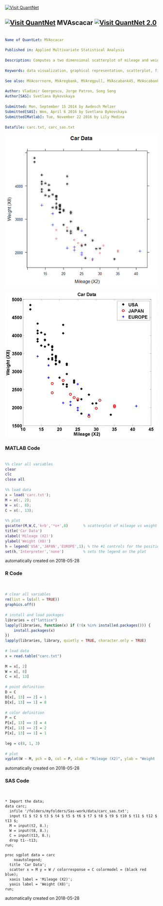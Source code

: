 [<img src="https://github.com/QuantLet/Styleguide-and-FAQ/blob/master/pictures/banner.png" width="888" alt="Visit QuantNet">](http://quantlet.de/)

## [<img src="https://github.com/QuantLet/Styleguide-and-FAQ/blob/master/pictures/qloqo.png" alt="Visit QuantNet">](http://quantlet.de/) **MVAscacar** [<img src="https://github.com/QuantLet/Styleguide-and-FAQ/blob/master/pictures/QN2.png" width="60" alt="Visit QuantNet 2.0">](http://quantlet.de/)

```yaml

Name of QuantLet: MVAscacar

Published in: Applied Multivariate Statistical Analysis

Description: Computes a two dimensional scatterplot of mileage and weight from the car data set.

Keywords: data visualization, graphical representation, scatterplot, financial, plot, sas

See also: MVAcorrnorm, MVAregbank, MVAregpull, MVAscabank45, MVAscabank56, MVAscabank456, MVAscapull1, MVAscapull2, MVAdraftbank4, MVAdrafthousing, MVAdrafthousingt

Author: Vladimir Georgescu, Jorge Patron, Song Song
Author[SAS]: Svetlana Bykovskaya

Submitted: Mon, September 15 2014 by Awdesch Melzer
Submitted[SAS]: Wen, April 6 2016 by Svetlana Bykovskaya
Submitted[Matlab]: Tue, November 22 2016 by Lily Medina

Datafile: carc.txt, carc_sas.txt

```

![Picture1](MVAscacar_1.png)

![Picture2](MVAscacar_1matlab.png)

### MATLAB Code
```matlab

%% clear all variables
clear
clc
close all

%% load data
x = load('carc.txt');
M = x(:, 2);
W = x(:, 8);
C = x(:, 13);

%% plot
gscatter(M,W,C,'krb','*o+',8)       % scatterplot of mileage vs weight grouping by country
title('Car Data')
xlabel('Mileage (X2)')
ylabel('Weight (X8)')
h = legend('USA','JAPAN','EUROPE',1); % the #1 controls for the position of the legend
set(h,'Interpreter','none')         % sets the legend on the plot
```

automatically created on 2018-05-28

### R Code
```r


# clear all variables
rm(list = ls(all = TRUE))
graphics.off()

# install and load packages
libraries = c("lattice")
lapply(libraries, function(x) if (!(x %in% installed.packages())) {
    install.packages(x)
})
lapply(libraries, library, quietly = TRUE, character.only = TRUE)

# load data
x = read.table("carc.txt")

M = x[, 2]
W = x[, 8]
C = x[, 13]

# point definition
D = C
D[x[, 13] == 2] = 1
D[x[, 13] == 1] = 8

# color definition
P = C
P[x[, 13] == 3] = 4
P[x[, 13] == 2] = 2
P[x[, 13] == 1] = 1

leg = c(8, 1, 3)

# plot
xyplot(W ~ M, pch = D, col = P, xlab = "Mileage (X2)", ylab = "Weight (X8)", main = "Car Data")

```

automatically created on 2018-05-28

### SAS Code
```sas


* Import the data;
data carc;
  infile '/folders/myfolders/Sas-work/data/carc_sas.txt';
  input t1 $ t2 $ t3 $ t4 $ t5 $ t6 $ t7 $ t8 $ t9 $ t10 $ t11 $ t12 $ t13 $;
  M = input(t2, 8.);
  W = input(t8, 8.);
  C = input(t13, 8.);
  drop t1--t13;
run;

proc sgplot data = carc
    noautolegend;
  title 'Car Data';
  scatter x = M y = W / colorresponse = C colormodel = (black red blue);
  xaxis label = 'Mileage (X2)';
  yaxis label = 'Weight (X8)';
run;

```

automatically created on 2018-05-28